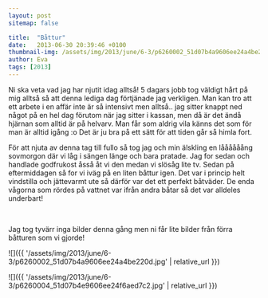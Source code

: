```yaml
---
layout: post
sitemap: false

title:  "Båttur"
date:   2013-06-30 20:39:46 +0100
thumbnail-img: /assets/img/2013/june/6-3/p6260002_51d07b4a9606ee24a4be220d.jpg
author: Eva
tags: [2013]
---
```


Ni ska veta vad jag har njutit idag alltså! 5 dagars jobb tog väldigt hårt på mig alltså så att denna lediga dag förtjänade jag verkligen. Man kan tro att ett arbete i en affär inte är så intensivt men alltså.. jag sitter knappt ned något på en hel dag förutom när jag sitter i kassan, men då är det ändå hjärnan som alltid är på helvarv. Man får som aldrig vila känns det som för man är alltid igång :o Det är ju bra på ett sätt för att tiden går så himla fort. 

För att njuta av denna tag till fullo så tog jag och min älskling en låååååång sovmorgon där vi låg i sängen länge och bara pratade. Jag for sedan och handlade godfrukost åsså åt vi den medan vi slösåg lite tv. Sedan på eftermiddagen så for vi iväg på en liten båttur igen. Det var i princip helt vindstilla och jättevarmt ute så därför var det ett perfekt båtväder. De enda vågorna som rördes på vattnet var ifrån andra båtar så det var alldeles underbart!




 




Jag tog tyvärr inga bilder denna gång men ni får lite bilder från förra båtturen som vi gjorde!

![]({{ '/assets/img/2013/june/6-3/p6260002_51d07b4a9606ee24a4be220d.jpg'  | relative_url }})

![]({{ '/assets/img/2013/june/6-3/p6260004_51d07b4e9606ee24f6aed7c2.jpg'  | relative_url }})

